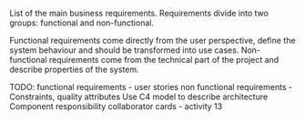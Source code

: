 List of the main business requirements. Requirements divide into two groups: functional and non-functional.

Functional requirements come directly from the user perspective, define the system behaviour and should be transformed
into use cases. Non-functional requirements come from the technical part of the project and describe properties of the
system.

TODO:
functional requirements - user stories
non functional requirements - Constraints, quality attributes
Use C4 model to describe architecture
Component responsibility collaborator cards - activity 13
